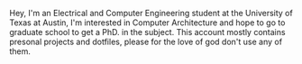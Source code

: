 Hey, I'm an Electrical and Computer Engineering student at the University of Texas at Austin, I'm interested in Computer Architecture and hope to go to graduate school to get a PhD. in the subject. This account mostly contains presonal projects and dotfiles, please for the love of god don't use any of them.
